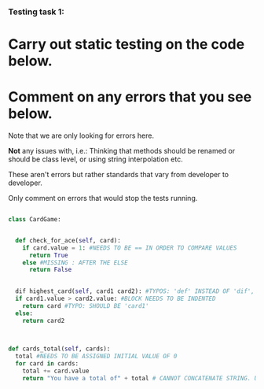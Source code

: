 ### Testing task 1:

# Carry out static testing on the code below.
# Comment on any errors that you see below.

Note that we are only looking for errors here.

**Not** any issues with, i.e.: 
Thinking that methods should be renamed or should be class level, or using string interpolation etc. 

These aren't errors but rather standards that vary from developer to developer. 

Only comment on errors that would stop the tests running.

```python

class CardGame:


  def check_for_ace(self, card):
    if card.value = 1: #NEEDS TO BE == IN ORDER TO COMPARE VALUES
      return True
    else #MISSING : AFTER THE ELSE
      return False
   

  dif highest_card(self, card1 card2): #TYPOS: 'def' INSTEAD OF 'dif', MISSING COMMA AFTER 'card1'
  if card1.value > card2.value: #BLOCK NEEDS TO BE INDENTED
    return card #TYPO: SHOULD BE 'card1'
  else:
    return card2
  


def cards_total(self, cards):
  total #NEEDS TO BE ASSIGNED INITIAL VALUE OF 0
  for card in cards:
    total += card.value
    return "You have a total of" + total # CANNOT CONCATENATE STRING. USE FORMATTED STRING INSTEAD. THE RETURN ALSO NEEDS TO BE OUTSIDE THE FOR LOOP, ie INDENTED LEFT ONE.
  
```
